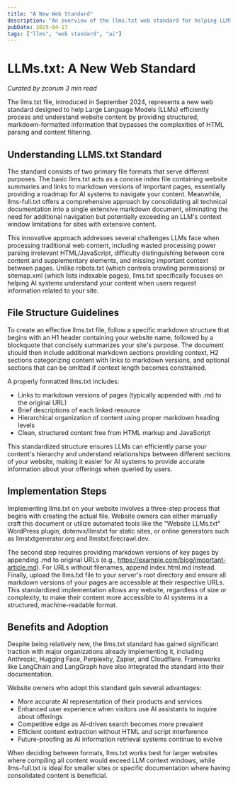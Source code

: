 ```yaml
---
title: "A New Web Standard"
description: "An overview of the llms.txt web standard for helping LLMs understand website content."
pubDate: 2025-04-17
tags: ["llms", "web standard", "ai"]
---
```


# LLMs.txt: A New Web Standard

_Curated by zcorum_
_3 min read_

The llms.txt file, introduced in September 2024, represents a new web standard designed to help Large Language Models (LLMs) efficiently process and understand website content by providing structured, markdown-formatted information that bypasses the complexities of HTML parsing and content filtering.

## Understanding LLMS.txt Standard

The standard consists of two primary file formats that serve different purposes. The basic llms.txt acts as a concise index file containing website summaries and links to markdown versions of important pages, essentially providing a roadmap for AI systems to navigate your content. Meanwhile, llms-full.txt offers a comprehensive approach by consolidating all technical documentation into a single extensive markdown document, eliminating the need for additional navigation but potentially exceeding an LLM's context window limitations for sites with extensive content.

This innovative approach addresses several challenges LLMs face when processing traditional web content, including wasted processing power parsing irrelevant HTML/JavaScript, difficulty distinguishing between core content and supplementary elements, and missing important context between pages. Unlike robots.txt (which controls crawling permissions) or sitemap.xml (which lists indexable pages), llms.txt specifically focuses on helping AI systems understand your content when users request information related to your site.

## File Structure Guidelines

To create an effective llms.txt file, follow a specific markdown structure that begins with an H1 header containing your website name, followed by a blockquote that concisely summarizes your site's purpose. The document should then include additional markdown sections providing context, H2 sections categorizing content with links to markdown versions, and optional sections that can be omitted if context length becomes constrained.

A properly formatted llms.txt includes:

- Links to markdown versions of pages (typically appended with .md to the original URL)
- Brief descriptions of each linked resource
- Hierarchical organization of content using proper markdown heading levels
- Clean, structured content free from HTML markup and JavaScript

This standardized structure ensures LLMs can efficiently parse your content's hierarchy and understand relationships between different sections of your website, making it easier for AI systems to provide accurate information about your offerings when queried by users.

## Implementation Steps

Implementing llms.txt on your website involves a three-step process that begins with creating the actual file. Website owners can either manually craft this document or utilize automated tools like the "Website LLMs.txt" WordPress plugin, dotenvx/llmstxt for static sites, or online generators such as llmstxtgenerator.org and llmstxt.firecrawl.dev.

The second step requires providing markdown versions of key pages by appending .md to original URLs (e.g., https://example.com/blog/important-article.md). For URLs without filenames, append index.html.md instead. Finally, upload the llms.txt file to your server's root directory and ensure all markdown versions of your pages are accessible at their respective URLs. This standardized implementation allows any website, regardless of size or complexity, to make their content more accessible to AI systems in a structured, machine-readable format.

## Benefits and Adoption

Despite being relatively new, the llms.txt standard has gained significant traction with major organizations already implementing it, including Anthropic, Hugging Face, Perplexity, Zapier, and Cloudflare. Frameworks like LangChain and LangGraph have also integrated the standard into their documentation.

Website owners who adopt this standard gain several advantages:

- More accurate AI representation of their products and services
- Enhanced user experience when visitors use AI assistants to inquire about offerings
- Competitive edge as AI-driven search becomes more prevalent
- Efficient content extraction without HTML and script interference
- Future-proofing as AI information retrieval systems continue to evolve

When deciding between formats, llms.txt works best for larger websites where compiling all content would exceed LLM context windows, while llms-full.txt is ideal for smaller sites or specific documentation where having consolidated content is beneficial.
